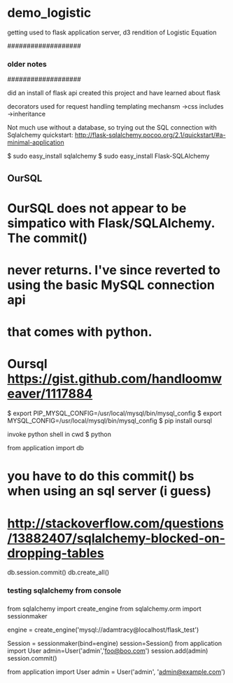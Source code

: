 # demo_logistic
getting used to flask application server, d3 rendition of Logistic Equation




###################
### older notes ###
###################

did an install of flask api created this project and have learned about flask

decorators used for request handling
templating mechansm
    ->css includes
    ->inheritance

Not much use without a database, so trying out the SQL connection with Sqlalchemy
quickstart: http://flask-sqlalchemy.pocoo.org/2.1/quickstart/#a-minimal-application

$ sudo easy_install sqlalchemy
$ sudo easy_install Flask-SQLAlchemy

##
## OurSQL
##
# OurSQL does not appear to be simpatico with Flask/SQLAlchemy.  The commit()
# never returns.  I've since reverted to using the basic MySQL connection api
# that comes with python.
#
# Oursql https://gist.github.com/handloomweaver/1117884

$ export PIP_MYSQL_CONFIG=/usr/local/mysql/bin/mysql_config
$ export MYSQL_CONFIG=/usr/local/mysql/bin/mysql_config
$ pip install oursql

invoke python shell in cwd
$ python

from application import db
# you have to do this commit() bs when using an sql server (i guess)
# http://stackoverflow.com/questions/13882407/sqlalchemy-blocked-on-dropping-tables

db.session.commit()
db.create_all()



###
### testing sqlalchemy from console
###
from sqlalchemy import create_engine
from sqlalchemy.orm import sessionmaker

engine = create_engine('mysql://adamtracy@localhost/flask_test')

Session = sessionmaker(bind=engine)
session=Session()
from application import User
admin=User('admin','foo@boo.com')
session.add(admin)
session.commit()


from application import User
admin = User('admin', 'admin@example.com')


